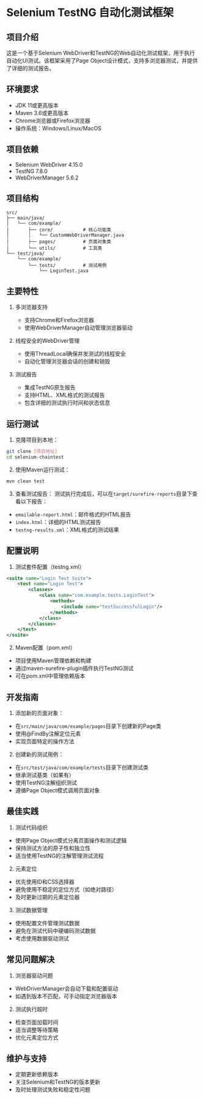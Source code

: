 # Selenium TestNG 自动化测试框架

## 项目介绍
这是一个基于Selenium WebDriver和TestNG的Web自动化测试框架，用于执行自动化UI测试。该框架采用了Page Object设计模式，支持多浏览器测试，并提供了详细的测试报告。

## 环境要求
- JDK 11或更高版本
- Maven 3.6或更高版本
- Chrome浏览器或Firefox浏览器
- 操作系统：Windows/Linux/MacOS

## 项目依赖
- Selenium WebDriver 4.15.0
- TestNG 7.8.0
- WebDriverManager 5.6.2

## 项目结构
```
src/
├── main/java/
│   └── com/example/
│       ├── core/           # 核心功能类
│       │   └── CustomWebDriverManager.java
│       ├── pages/          # 页面对象类
│       └── utils/          # 工具类
└── test/java/
    └── com/example/
        └── tests/          # 测试用例
            └── LoginTest.java
```

## 主要特性
1. 多浏览器支持
   - 支持Chrome和Firefox浏览器
   - 使用WebDriverManager自动管理浏览器驱动

2. 线程安全的WebDriver管理
   - 使用ThreadLocal确保并发测试的线程安全
   - 自动化管理浏览器会话的创建和销毁

3. 测试报告
   - 集成TestNG原生报告
   - 支持HTML、XML格式的测试报告
   - 包含详细的测试执行时间和状态信息

## 运行测试
1. 克隆项目到本地：
```bash
git clone [项目地址]
cd selenium-chaintest
```

2. 使用Maven运行测试：
```bash
mvn clean test
```

3. 查看测试报告：
测试执行完成后，可以在`target/surefire-reports`目录下查看以下报告：
- `emailable-report.html`：邮件格式的HTML报告
- `index.html`：详细的HTML测试报告
- `testng-results.xml`：XML格式的测试结果

## 配置说明
1. 测试套件配置（testng.xml）
```xml
<suite name="Login Test Suite">
    <test name="Login Test">
        <classes>
            <class name="com.example.tests.LoginTest">
                <methods>
                    <include name="testSuccessfulLogin"/>
                </methods>
            </class>
        </classes>
    </test>
</suite>
```

2. Maven配置（pom.xml）
- 项目使用Maven管理依赖和构建
- 通过maven-surefire-plugin插件执行TestNG测试
- 可在pom.xml中管理依赖版本

## 开发指南
1. 添加新的页面对象：
- 在`src/main/java/com/example/pages`目录下创建新的Page类
- 使用@FindBy注解定位元素
- 实现页面特定的操作方法

2. 创建新的测试用例：
- 在`src/test/java/com/example/tests`目录下创建测试类
- 继承测试基类（如果有）
- 使用TestNG注解组织测试
- 遵循Page Object模式调用页面对象

## 最佳实践
1. 测试代码组织
- 使用Page Object模式分离页面操作和测试逻辑
- 保持测试方法的原子性和独立性
- 适当使用TestNG的注解管理测试流程

2. 元素定位
- 优先使用ID和CSS选择器
- 避免使用不稳定的定位方式（如绝对路径）
- 及时更新过期的元素定位器

3. 测试数据管理
- 使用配置文件管理测试数据
- 避免在测试代码中硬编码测试数据
- 考虑使用数据驱动测试

## 常见问题解决
1. 浏览器驱动问题
- WebDriverManager会自动下载和配置驱动
- 如遇到版本不匹配，可手动指定浏览器版本

2. 测试执行超时
- 检查页面加载时间
- 适当调整等待策略
- 优化元素定位方式

## 维护与支持
- 定期更新依赖版本
- 关注Selenium和TestNG的版本更新
- 及时处理测试失败和稳定性问题